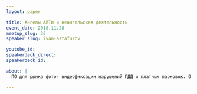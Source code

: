 ```yaml
---
layout: paper

title: Ангелы АйТи и неангельская деятельность
event_date: 2018.11.28
meetup_slug: 36
speaker_slug: ivan-astafurov

youtube_id:
speakerdeck_direct:
speakerdeck_id:

about: |
  ПО для рынка фото- видеофиксации нарушений ПДД и платных парковок. О воронежской разработке на 1С, которая работает в 50 регионах России и СНГ, немного про интуитивный маркетинг и подходы к развитию.

---
```

